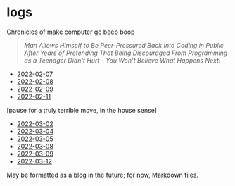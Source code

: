 # logs
 Chronicles of make computer go beep boop
 
 > *Man Allows Himself to Be Peer-Pressured Back Into Coding in Public After Years of Pretending That Being Discouraged From Programming as a Teenager Didn't Hurt - You Won't Believe What Happens Next:*

 - [2022-02-07](./2022/02/0220207.md)
 - [2022-02-08](./2022/02/0220208.md)
 - [2022-02-09](./2022/02/0220209.md)
 - [2022-02-11](./2022/02/0220211.md)

 [pause for a truly terrible move, in the house sense]
 
 - [2022-03-02](./2022/03/0220302.md)
 - [2022-03-04](./2022/03/0220304.md)
 - [2022-03-05](./2022/03/0220305.md)
 - [2022-03-08](./2022/03/0220308.md)
 - [2022-03-09](./2022/03/0220309.md)
 - [2022-03-12](./2022/03/0220312.md)

May be formatted as a blog in the future; for now, Markdown files.
